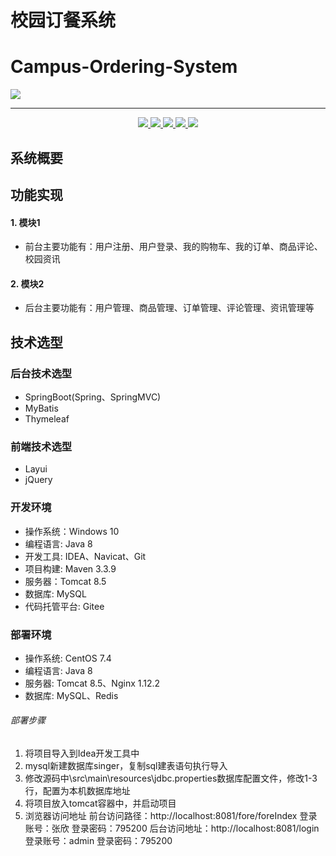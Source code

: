 # 校园订餐系统

# Campus-Ordering-System

![](https://singer-1300001977.file.myqcloud.com/%E4%B8%AA%E4%BA%BA%E4%BA%91%E8%B5%84%E6%BA%90/logo222.png)

---

<p align="center">
    <a href="https://gitee.com/singerw_admin/campus-ordering-system/blob/master/LICENSE">
        <img src="https://img.shields.io/badge/license-Apache%202-blue.svg">
    </a>
    <a href="https://gitee.com/singerw_admin/campus-ordering-system#">
        <img src="https://badgen.net/badge/stars/%E2%98%85%E2%98%85%E2%98%85%E2%98%85%E2%98%86">
    </a>
        <a href="https://gitee.com/singerw_admin/campus-ordering-system#">
        <img src="https://badgen.net/github/forks/micromatch/micromatch">
    </a>
    <a href="https://gitee.com/singerw_admin">
        <img src="https://badgen.net/https/cal-badge-icd0onfvrxx6.runkit.sh">
    </a>
        <a href="https://blog.singerw.com/">
        <img src="https://badgen.net/badge/icon/rss?icon=rss&label">
    </a>
</p>



## 系统概要



## 功能实现

#### 1. 模块1

-  前台主要功能有：用户注册、用户登录、我的购物车、我的订单、商品评论、校园资讯

#### 2. 模块2

-  后台主要功能有：用户管理、商品管理、订单管理、评论管理、资讯管理等

## 技术选型

### 后台技术选型

- SpringBoot(Spring、SpringMVC)
- MyBatis
- Thymeleaf

### 前端技术选型

- Layui
- jQuery

### 开发环境

- 操作系统：Windows 10
- 编程语言: Java 8
- 开发工具: IDEA、Navicat、Git
- 项目构建: Maven 3.3.9
- 服务器：Tomcat 8.5
- 数据库: MySQL
- 代码托管平台: Gitee

### 部署环境

- 操作系统: CentOS 7.4
- 编程语言: Java 8
- 服务器: Tomcat 8.5、Nginx 1.12.2
- 数据库: MySQL、Redis

###### 部署步骤

1. 将项目导入到Idea开发工具中
2. mysql新建数据库singer，复制sql建表语句执行导入
3. 修改源码中\src\main\resources\jdbc.properties数据库配置文件，修改1-3行，配置为本机数据库地址
4. 将项目放入tomcat容器中，并启动项目
5. 浏览器访问地址
   前台访问路径：http://localhost:8081/fore/foreIndex
   登录账号：张欣 登录密码：795200
   后台访问地址：http://localhost:8081/login
   登录账号：admin  登录密码：795200
